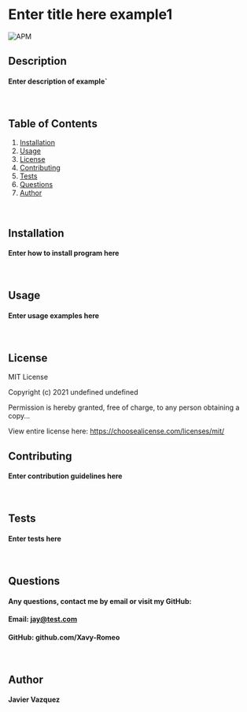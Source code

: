 # Enter title here example1 
  ![APM](https://img.shields.io/apm/l/npm)
    
  ## Description
  #### Enter description of example`
  <br>  
  
  ## Table of Contents
  1. [Installation](#Installation)
  2. [Usage](#Usage)
  3. [License](#License)
  4. [Contributing](#Contributing)
  5. [Tests](#Tests)
  6. [Questions](#Questions)
  7. [Author](#Author)
  <br>

  ## Installation
  #### Enter how to install program here
  <br>
  
  ## Usage
  #### Enter usage examples here
  <br>

  ## License
  
  MIT License

  Copyright (c) 2021 undefined undefined

  Permission is hereby granted, free of charge, to any person obtaining a copy...
    
  View entire license here: https://choosealicense.com/licenses/mit/
  <br>

  ## Contributing
  #### Enter contribution guidelines here
  <br>

  ## Tests
  #### Enter tests here
  <br>

  ## Questions
  #### Any questions, contact me by email or visit my GitHub: 
  #### Email: jay@test.com
  #### GitHub: github.com/Xavy-Romeo
  <br> 
  
  ## Author
  #### Javier Vazquez